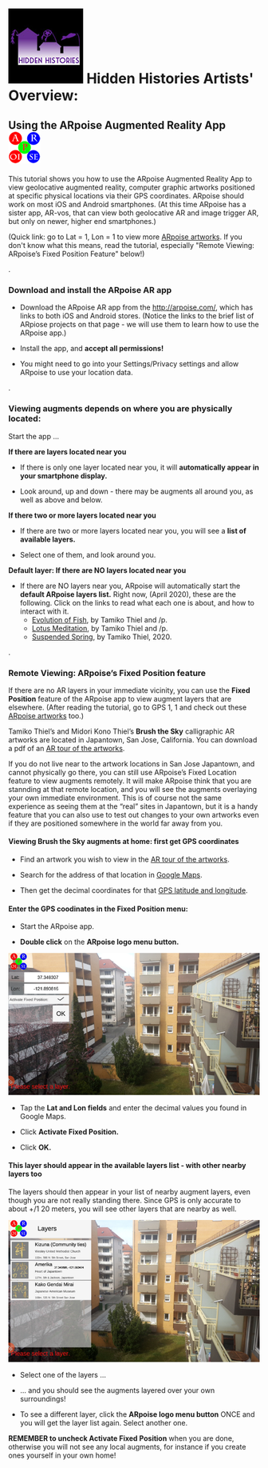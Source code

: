 # ![Hidden Histories Logo](/images/hiddenhistories-logo.png) Hidden Histories Artists' Overview:


## Using the ARpoise Augmented Reality App ![ARpoise Logo](images/ARpoise_logo_rgb_64.png)

This tutorial shows you how to use the ARpoise Augmented Reality App to view geolocative augmented reality, computer graphic artworks positioned at specific physical locations via their GPS coordinates. ARpoise should work on most iOS and Android smartphones. (At this time ARpoise has a sister app, AR-vos, that can view both geolocative AR and image trigger AR, but only on newer, higher end smartphones.)

(Quick link: go to Lat = 1, Lon = 1 to view more [ARpoise artworks](https://github.com/ARPOISE/ARpoise#arpoise-examples). If you don't know what this means, read the tutorial, especially "Remote Viewing: ARpoise’s Fixed Position Feature" below!)

. 
### Download and install the ARpoise AR app

- Download the ARpoise AR app from the http://arpoise.com/, which has links to both iOS and Android stores. (Notice the links to the brief list of ARpiose projects on that page - we will use them to learn how to use the ARpoise app.)

- Install the app, and **accept all permissions!**

- You might need to go into your Settings/Privacy settings  and allow ARpoise to use your location data.

. 
### Viewing augments depends on where you are physically located:

Start the app ...

**If there are layers located near you**

- If there is only one layer located near you, it will **automatically appear in your smartphone display.**

- Look around, up and down - there may be augments all around you, as well as above and below.

**If there two or more layers located near you**

- If there are two or more layers located near you, you will see a **list of available layers.**

- Select one of them, and look around you.

**Default layer: If there are NO layers located near you**

- If there are NO layers near you, ARpoise will automatically start the **default ARpoise layers list.** Right now, (April 2020), these are the following. Click on the links to read what each one is about, and how to interact with it.
  - [Evolution of Fish](http://www.tamikothiel.com/evolutionoffish/), by Tamiko Thiel and /p. 
  - [Lotus Meditation](http://tamikothiel.com/AR/lotus-meditation.html), by Tamiko Thiel and /p. 
  - [Suspended Spring](https://youtu.be/4a4afq_DzE0), by Tamiko Thiel, 2020.

. 
### Remote Viewing: ARpoise’s Fixed Position feature

If there are no AR layers in your immediate vicinity, you can use the **Fixed Position** feature of the ARpoise app to view augment layers that are elsewhere. (After reading the tutorial, go to GPS 1, 1 and check out these [ARpoise artworks](https://github.com/ARPOISE/ARpoise#arpoise-examples) too.)

Tamiko Thiel’s and Midori Kono Thiel’s **Brush the Sky** calligraphic AR artworks are located in Japantown, San Jose, California. You can download a pdf of an [AR tour of the artworks](http://tamikothiel.com/brushthesky/PR/BrushTheSky_AR-tourSanJoseJapantown.pdf).

If you do not live near to the artwork locations in San Jose Japantown, and cannot physically go there, you can still use ARpoise’s Fixed Location feature to view augments remotely. It will make ARpoise think that you are stannding at that remote location, and you will see the augments overlaying your own immediate environment. This is of course not the same experience as seeing them at the “real” sites in Japantown, but it is a handy feature that you can also use to test out changes to your own artworks even if they are positioned somewhere in the world far away from you.

#### Viewing Brush the Sky augments at home: first get GPS coordinates

- Find an artwork you wish to view in the [AR tour of the artworks](http://tamikothiel.com/brushthesky/PR/BrushTheSky_AR-tourSanJoseJapantown.pdf).

- Search for the address of that location in [Google Maps](https://www.google.com/maps/).

- Then get the decimal coordinates for that [GPS latitude and longitude](https://www.businessinsider.de/international/how-to-find-coordinates-on-google-maps/).

#### Enter the GPS coodinates in the Fixed Position menu:

- Start the ARpoise app.

- **Double click** on the **ARpoise logo menu button.**

![Arpoise Fixed Position Wesley United](images/Arpoise_FixedPositionWesleyUnited_800w.png)


- Tap the **Lat and Lon fields** and enter the decimal values you found in Google Maps.

- Click **Activate Fixed Position.**

- Click **OK.**

#### This layer should appear in the available layers list - with other nearby layers too

The layers should then appear in your list of nearby augment layers, even though you are not really standing there. Since GPS is only accurate to about +/1 20 meters, you will see other layers that are nearby as well.

![Arpoise_ARpoiseLayersList_800w](images/Arpoise_ARpoiseLayersList_800w.png)

- Select one of the layers ...

- ... and you should see the augments layered over your own surroundings!

- To see a different layer, click the **ARpoise logo menu button** ONCE and you will get the layer list again. Select another one.

**REMEMBER to uncheck Activate Fixed Position** when you are done, otherwise you will not see any local augments, for instance if you create ones yourself in your own home!



